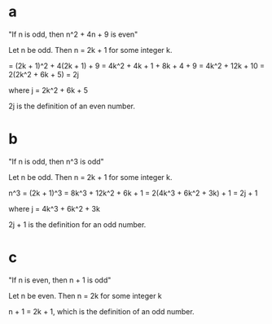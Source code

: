 # a

"If n is odd, then n^2 + 4n + 9 is even"

Let n be odd. Then n = 2k + 1 for some integer k.

= (2k + 1)^2 + 4(2k + 1) + 9
= 4k^2 + 4k + 1 + 8k + 4 + 9
= 4k^2 + 12k + 10
= 2(2k^2 + 6k + 5)
= 2j

where j = 2k^2 + 6k + 5

2j is the definition of an even number.

# b

"If n is odd, then n^3 is odd"

Let n be odd. Then n = 2k + 1 for some integer k.

n^3
= (2k + 1)^3
= 8k^3 + 12k^2 + 6k + 1
= 2(4k^3 + 6k^2 + 3k) + 1
= 2j + 1

where j = 4k^3 + 6k^2 + 3k

2j + 1 is the definition for an odd number.


# c

"If n is even, then n + 1 is odd"

Let n be even. Then n = 2k for some integer k

n + 1 = 2k + 1, which is the definition of an odd number.
